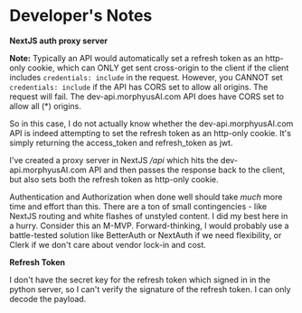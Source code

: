 # Developer's Notes
**NextJS auth proxy server**

**Note:** Typically an API would automatically set a refresh token as an http-only cookie, which can ONLY get sent cross-origin to the client if the client includes `credentials: include` in the request. However, you CANNOT set `credentials: include` if the API has CORS set to allow all origins. The request will fail. The dev-api.morphyusAI.com API does have CORS set to allow all (*) origins.

So in this case, I do not actually know whether the dev-api.morphyusAI.com API is indeed attempting to set the refresh token as an http-only cookie. It's simply returning the access_token and refresh_token as jwt.

I've created a proxy server in NextJS */api* which hits the dev-api.morphyusAI.com API and then passes the response back to the client, but also sets both the refresh token as http-only cookie.

Authentication and Authorization when done well should take *much* more time and effort than this. There are a ton of small contingencies - like NextJS routing and white flashes of unstyled content. I did my best here in a hurry. Consider this an M-MVP. Forward-thinking, I would probably use a battle-tested solution like BetterAuth or NextAuth if we need flexibility, or Clerk if we don't care about vendor lock-in and cost.

**Refresh Token**

I don't have the secret key for the refresh token which signed in in the python server, so I can't verify the signature of the refresh token. I can only decode the payload.